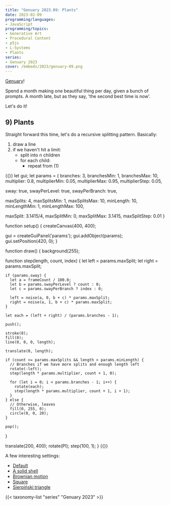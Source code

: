 ```yaml
---
title: "Genuary 2023.09: Plants"
date: 2023-02-09
programming/languages:
- JavaScript
programming/topics:
- Generative Art
- Procedural Content
- p5js
- L-Systems
- Plants
series:
- Genuary 2023
cover: /embeds/2023/genuary-09.png
---
```

[Genuary](https://genuary.art/)! 

Spend a month making one beautiful thing per day, given a bunch of prompts. A month late, but as they say, 'the second best time is now'.  

Let's do it!

## 9) Plants

<!--more-->

Straight forward this time, let's do a recursive splitting pattern. Basically: 

1) draw a line
2) if we haven't hit a limit:
   * split into n children 
   * for each child:
       * repeat from (1)

{{<p5js width="600" height="420">}}
let gui;
let params = {
  branches: 3, branchesMin: 1, branchesMax: 10,
  multiplier: 0.8, multiplierMin: 0.05, multiplierMax: 0.95, multiplierStep: 0.05,
  
  sway: true,
  swayPerLevel: true,
  swayPerBranch: true,
  
  maxSplits: 4, maxSplitsMin: 1, maxSplitsMax: 10,
  minLength: 10, minLengthMin: 1, minLengthMax: 100,
  
  maxSplit: 3.1415/4, maxSplitMin: 0, maxSplitMax: 3.1415, maxSplitStep: 0.01
}

function setup() {
  createCanvas(400, 400);
  
  gui = createGuiPanel('params');
  gui.addObject(params);
  gui.setPosition(420, 0);
}

function draw() {
  background(255);
  
  function step(length, count, index) {
    let left = params.maxSplit;
    let right = params.maxSplit;
    
    if (params.sway) {
      let a = frameCount / 100.0;
      let b = params.swayPerLevel ? count : 0;
      let c = params.swayPerBranch ? index : 0;

      left = noise(a, 0, b + c) * params.maxSplit;
      right = noise(a, 1, b + c) * params.maxSplit;
    }

    let each = (left + right) / (params.branches - 1);
    
    push();
    
    stroke(0);
    fill(0);
    line(0, 0, 0, length);
    
    translate(0, length);
    
    if (count <= params.maxSplits && length > params.minLength) {
      // Branches if we have more splits and enough length left
      rotate(-left);
      step(length * params.multiplier, count + 1, 0);
      
      for (let i = 0; i < params.branches - 1; i++) {
        rotate(each);
        step(length * params.multiplier, count + 1, i + 1);
      }
    } else {
      // Otherwise, leaves
      fill(0, 255, 0);
      circle(0, 0, 20);
    }
    
    pop();
  }
  
  translate(200, 400);
  rotate(PI);
  step(100, 1);
}
{{</p5js>}}

A few interesting settings:

* <a target="_blank" href="#eyJicmFuY2hlcyI6MywiYnJhbmNoZXNNaW4iOjEsImJyYW5jaGVzTWF4IjoxMCwibXVsdGlwbGllciI6MC44LCJtdWx0aXBsaWVyTWluIjowLjA1LCJtdWx0aXBsaWVyTWF4IjowLjk1LCJtdWx0aXBsaWVyU3RlcCI6MC4wNSwic3dheSI6dHJ1ZSwic3dheVBlckxldmVsIjp0cnVlLCJzd2F5UGVyQnJhbmNoIjp0cnVlLCJtYXhTcGxpdHMiOjQsIm1heFNwbGl0c01pbiI6MSwibWF4U3BsaXRzTWF4IjoxMCwibWluTGVuZ3RoIjoxMCwibWluTGVuZ3RoTWluIjoxLCJtaW5MZW5ndGhNYXgiOjEwMCwibWF4U3BsaXQiOjAuNzg1Mzc1LCJtYXhTcGxpdE1pbiI6MCwibWF4U3BsaXRNYXgiOjMuMTQxNSwibWF4U3BsaXRTdGVwIjowLjAxfQ==">Default</a>
* <a target="_blank" href="#eyJicmFuY2hlcyI6MTAsImJyYW5jaGVzTWluIjoxLCJicmFuY2hlc01heCI6MTAsIm11bHRpcGxpZXIiOjAuOCwibXVsdGlwbGllck1pbiI6MC4wNSwibXVsdGlwbGllck1heCI6MC45NSwibXVsdGlwbGllclN0ZXAiOjAuMDUsInN3YXkiOnRydWUsInN3YXlQZXJMZXZlbCI6ZmFsc2UsInN3YXlQZXJCcmFuY2giOmZhbHNlLCJtYXhTcGxpdHMiOjMsIm1heFNwbGl0c01pbiI6MSwibWF4U3BsaXRzTWF4IjoxMCwibWluTGVuZ3RoIjoxMywibWluTGVuZ3RoTWluIjoxLCJtaW5MZW5ndGhNYXgiOjEwMCwibWF4U3BsaXQiOjIuMTcsIm1heFNwbGl0TWluIjowLCJtYXhTcGxpdE1heCI6My4xNDE1LCJtYXhTcGxpdFN0ZXAiOjAuMDF9">A solid shell</a>
* <a target="_blank" href="#eyJicmFuY2hlcyI6MiwiYnJhbmNoZXNNaW4iOjEsImJyYW5jaGVzTWF4IjoxMCwibXVsdGlwbGllciI6MC44NSwibXVsdGlwbGllck1pbiI6MC4wNSwibXVsdGlwbGllck1heCI6MC45NSwibXVsdGlwbGllclN0ZXAiOjAuMDUsInN3YXkiOnRydWUsInN3YXlQZXJMZXZlbCI6dHJ1ZSwic3dheVBlckJyYW5jaCI6dHJ1ZSwibWF4U3BsaXRzIjo4LCJtYXhTcGxpdHNNaW4iOjEsIm1heFNwbGl0c01heCI6MTAsIm1pbkxlbmd0aCI6MTMsIm1pbkxlbmd0aE1pbiI6MSwibWluTGVuZ3RoTWF4IjoxMDAsIm1heFNwbGl0IjoyLjIyLCJtYXhTcGxpdE1pbiI6MCwibWF4U3BsaXRNYXgiOjMuMTQxNSwibWF4U3BsaXRTdGVwIjowLjAxfQ==">Brownian motion</a>
* <a target="_blank" href="#eyJicmFuY2hlcyI6MiwiYnJhbmNoZXNNaW4iOjEsImJyYW5jaGVzTWF4IjoxMCwibXVsdGlwbGllciI6MC43LCJtdWx0aXBsaWVyTWluIjowLjA1LCJtdWx0aXBsaWVyTWF4IjowLjk1LCJtdWx0aXBsaWVyU3RlcCI6MC4wNSwic3dheSI6ZmFsc2UsInN3YXlQZXJMZXZlbCI6dHJ1ZSwic3dheVBlckJyYW5jaCI6dHJ1ZSwibWF4U3BsaXRzIjo0LCJtYXhTcGxpdHNNaW4iOjEsIm1heFNwbGl0c01heCI6MTAsIm1pbkxlbmd0aCI6MTAsIm1pbkxlbmd0aE1pbiI6MSwibWluTGVuZ3RoTWF4IjoxMDAsIm1heFNwbGl0IjoxLjU4LCJtYXhTcGxpdE1pbiI6MCwibWF4U3BsaXRNYXgiOjMuMTQxNSwibWF4U3BsaXRTdGVwIjowLjAxfQ==">Square</a>
* <a target="_blank" href="#eyJicmFuY2hlcyI6MywiYnJhbmNoZXNNaW4iOjEsImJyYW5jaGVzTWF4IjoxMCwibXVsdGlwbGllciI6MC41LCJtdWx0aXBsaWVyTWluIjowLjA1LCJtdWx0aXBsaWVyTWF4IjowLjk1LCJtdWx0aXBsaWVyU3RlcCI6MC4wNSwic3dheSI6ZmFsc2UsInN3YXlQZXJMZXZlbCI6dHJ1ZSwic3dheVBlckJyYW5jaCI6dHJ1ZSwibWF4U3BsaXRzIjo0LCJtYXhTcGxpdHNNaW4iOjEsIm1heFNwbGl0c01heCI6MTAsIm1pbkxlbmd0aCI6MSwibWluTGVuZ3RoTWluIjoxLCJtaW5MZW5ndGhNYXgiOjEwMCwibWF4U3BsaXQiOjIuMDksIm1heFNwbGl0TWluIjowLCJtYXhTcGxpdE1heCI6My4xNDE1LCJtYXhTcGxpdFN0ZXAiOjAuMDF9">Sierpiński triangle</a>

{{< taxonomy-list "series" "Genuary 2023" >}}
